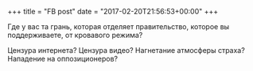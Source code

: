 +++
title = "FB post"
date = "2017-02-20T21:56:53+00:00"
+++

Где у вас та грань, которая отделяет правительство, которое вы поддерживаете, от кровавого режима?

Цензура интернета? Цензура видео? Нагнетание атмосферы страха? Нападение на оппозиционеров?



